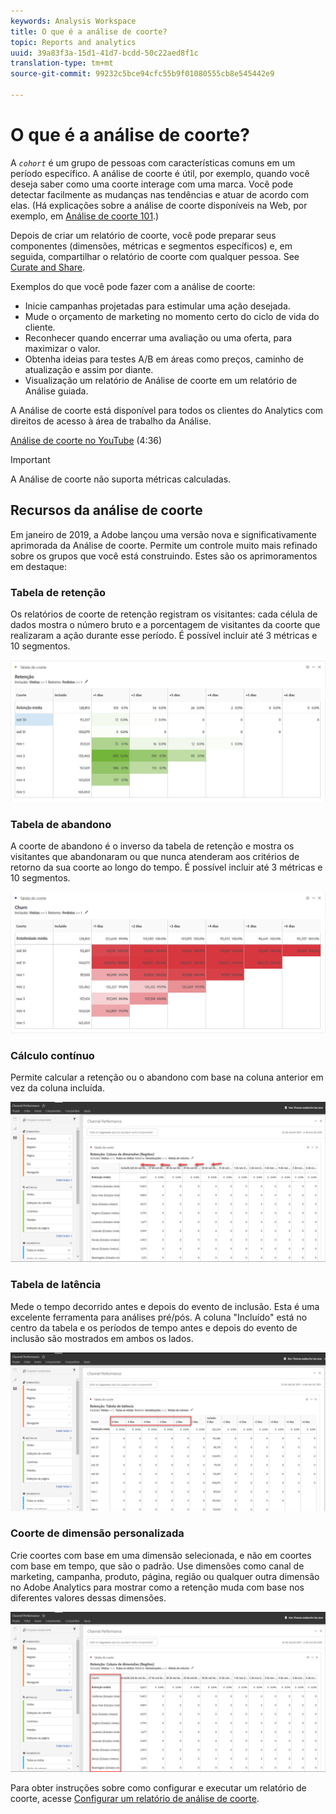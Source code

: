 ```yaml
---
keywords: Analysis Workspace
title: O que é a análise de coorte?
topic: Reports and analytics
uuid: 39a83f3a-15d1-41d7-bcdd-50c22aed8f1c
translation-type: tm+mt
source-git-commit: 99232c5bce94cfc55b9f01080555cb8e545442e9

---
```



# O que é a análise de coorte?

A *`cohort`* é um grupo de pessoas com características comuns em um período específico. A análise de coorte é útil, por exemplo, quando você deseja saber como uma coorte interage com uma marca. Você pode detectar facilmente as mudanças nas tendências e atuar de acordo com elas. (Há explicações sobre a análise de coorte disponíveis na Web, por exemplo, em [Análise de coorte 101](https://en.wikipedia.org/wiki/Cohort_analysis).)

Depois de criar um relatório de coorte, você pode preparar seus componentes (dimensões, métricas e segmentos específicos) e, em seguida, compartilhar o relatório de coorte com qualquer pessoa. See [Curate and Share](/help/analyze/analysis-workspace/curate-share/curate.md).

Exemplos do que você pode fazer com a análise de coorte:

* Inicie campanhas projetadas para estimular uma ação desejada.
* Mude o orçamento de marketing no momento certo do ciclo de vida do cliente.
* Reconhecer quando encerrar uma avaliação ou uma oferta, para maximizar o valor.
* Obtenha ideias para testes A/B em áreas como preços, caminho de atualização e assim por diante.
* Visualização um relatório de Análise de coorte em um relatório de Análise guiada.

A Análise de coorte está disponível para todos os clientes do Analytics com direitos de acesso à área de trabalho da Análise.

[Análise de coorte no YouTube](https://www.youtube.com/watch?v=kqOIYrvV-co&index=45&list=PL2tCx83mn7GuNnQdYGOtlyCu0V5mEZ8sS) (4:36)

>[!IMPORTANT]
>
>A Análise de coorte não suporta métricas calculadas.

## Recursos da análise de coorte

Em janeiro de 2019, a Adobe lançou uma versão nova e significativamente aprimorada da Análise de coorte. Permite um controle muito mais refinado sobre os grupos que você está construindo. Estes são os aprimoramentos em destaque:

### Tabela de retenção

Os relatórios de coorte de retenção registram os visitantes: cada célula de dados mostra o número bruto e a porcentagem de visitantes da coorte que realizaram a ação durante esse período. É possível incluir até 3 métricas e 10 segmentos.

![](assets/retention-report.png)

### Tabela de abandono

A coorte de abandono é o inverso da tabela de retenção e mostra os visitantes que abandonaram ou que nunca atenderam aos critérios de retorno da sua coorte ao longo do tempo. É possível incluir até 3 métricas e 10 segmentos.

![](assets/churn-report.png)

### Cálculo contínuo

Permite calcular a retenção ou o abandono com base na coluna anterior em vez da coluna incluída.

![](assets/cohort-rolling-calculation.png)

### Tabela de latência

Mede o tempo decorrido antes e depois do evento de inclusão. Esta é uma excelente ferramenta para análises pré/pós. A coluna &quot;Incluído&quot; está no centro da tabela e os períodos de tempo antes e depois do evento de inclusão são mostrados em ambos os lados.

![](assets/cohort-latency.png)

### Coorte de dimensão personalizada

Crie coortes com base em uma dimensão selecionada, e não em coortes com base em tempo, que são o padrão. Use dimensões como canal de marketing, campanha, produto, página, região ou qualquer outra dimensão no Adobe Analytics para mostrar como a retenção muda com base nos diferentes valores dessas dimensões.

![](assets/cohort-customizable-cohort-row.png)

Para obter instruções sobre como configurar e executar um relatório de coorte, acesse   [Configurar um relatório de análise de coorte](/help/analyze/analysis-workspace/visualizations/cohort-table/t-cohort.md).

